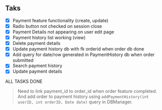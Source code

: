 ## Taks
- [x] Payment feature functionality (create, update)
- [x] Radio button not checked on session close
- [x] Payment Details not appearing on user edit page
- [x] Payment history list working (view)
- [x] Delete payment details
- [x] Update payment history db with fk orderid when order db done
- [x] Add query for date/row generated in PaymentHistory db when order submitted 
- [x] Search payment history 
- [x] Update payment details

ALL TASKS DONE

> Need to link payment_id to order_id when order feature completed. And add order to payment history using ```addPaymentHistory(int userID, int orderID, Date date)``` query in DBManager.

